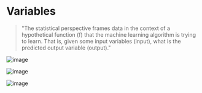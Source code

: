 # Variables

> "The statistical perspective frames data in the context of a hypothetical function (f) that the machine learning algorithm is trying to learn. That is, given some input variables (input), what is the predicted output variable (output)."

![image](https://user-images.githubusercontent.com/14041622/47412316-0300f880-d79e-11e8-9e98-ac59737c57a9.png)


![image](https://user-images.githubusercontent.com/14041622/47412313-fed4db00-d79d-11e8-9f2a-a8ddecea8049.png)

![image](https://user-images.githubusercontent.com/14041622/47412306-f9779080-d79d-11e8-86e5-f98e1ff90c1f.png)

